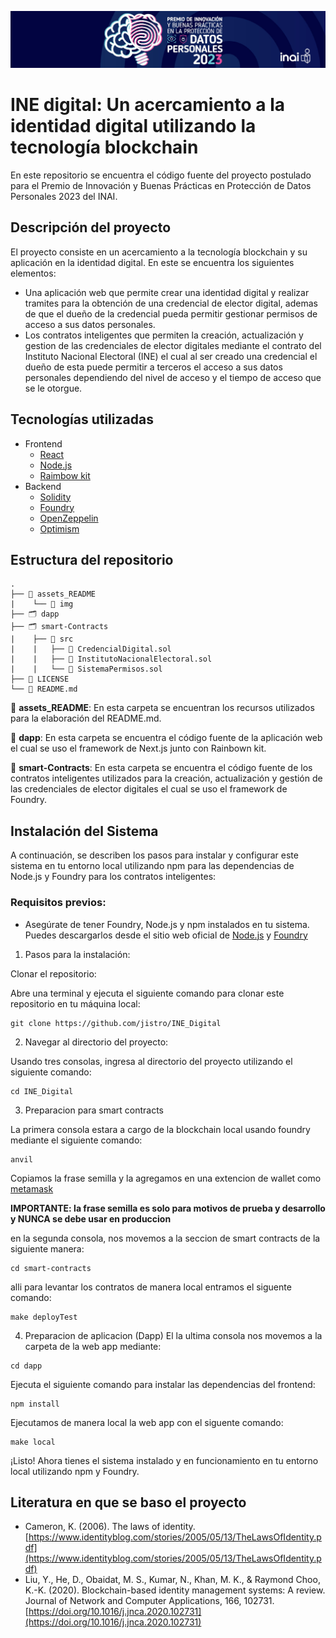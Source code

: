 ![header](assets_README/img/Header_PIB_2023.jpg)
# INE digital: Un acercamiento a la identidad digital utilizando la tecnología blockchain

En este repositorio se encuentra el código fuente del proyecto postulado para el Premio de Innovación y Buenas Prácticas en Protección de Datos Personales 2023 del INAI.

## Descripción del proyecto
El proyecto consiste en un acercamiento a la tecnología blockchain y su aplicación en la identidad digital. En este se encuentra los siguientes elementos:
- Una aplicación web que permite crear una identidad digital y realizar tramites para la obtención de una credencial de elector digital, ademas de que el dueño de la credencial pueda permitir gestionar permisos de acceso a sus datos personales.
- Los contratos inteligentes que permiten la creación, actualización y gestion de las credenciales de elector digitales mediante el contrato del Instituto Nacional Electoral (INE) el cual al ser creado una credencial el dueño de esta puede permitir a terceros el acceso a sus datos personales dependiendo del nivel de acceso y el tiempo de acceso que se le otorgue.

## Tecnologías utilizadas
- Frontend
    - [React](https://reactjs.org/)
    - [Node.js](https://nodejs.org/es/)
    - [Raimbow kit](https://www.rainbowkit.com/)
- Backend
    - [Solidity](https://docs.soliditylang.org/en/v0.8.7/)
    - [Foundry](https://book.getfoundry.sh/)
    - [OpenZeppelin](https://openzeppelin.com/)
    - [Optimism](https://optimism.io/)

## Estructura del repositorio

    .
    ├── 📁 assets_README
    |    └── 📁 img 
    ├── 🗂️ dapp
    ├── 🗂️ smart-Contracts
    |    ├── 📁 src
    |    |   ├── 📄 CredencialDigital.sol
    |    |   ├── 📄 InstitutoNacionalElectoral.sol
    |    |   └── 📄 SistemaPermisos.sol
    ├── 📄 LICENSE
    └── 📄 README.md

📁  **assets_README**: En esta carpeta se encuentran los recursos utilizados para la elaboración del README.md.

📁 **dapp**: En esta carpeta se encuentra el código fuente de la aplicación web el cual se uso el framework de Next.js junto con Rainbown kit.

📁 **smart-Contracts**: En esta carpeta se encuentra el código fuente de los contratos inteligentes utilizados para la creación, actualización y gestión de las credenciales de elector digitales el cual se uso el framework de Foundry.

## Instalación del Sistema
A continuación, se describen los pasos para instalar y configurar este sistema en tu entorno local utilizando npm para las dependencias de Node.js y Foundry para los contratos inteligentes:

### Requisitos previos:
- Asegúrate de tener Foundry, Node.js y npm instalados en tu sistema. Puedes descargarlos desde el sitio web oficial de [Node.js](https://nodejs.org/es) y [Foundry](https://book.getfoundry.sh/getting-started/installation)

1. Pasos para la instalación:

Clonar el repositorio:

Abre una terminal y ejecuta el siguiente comando para clonar este repositorio en tu máquina local:

```shell
git clone https://github.com/jistro/INE_Digital
```
2. Navegar al directorio del proyecto:

Usando tres consolas, ingresa al directorio del proyecto utilizando el siguiente comando:
```shell
cd INE_Digital
```
3. Preparacion para smart contracts

La primera consola estara a cargo de la blockchain local usando foundry mediante el siguiente comando:
```shell
anvil
```
Copiamos la frase semilla y la agregamos en una extencion de wallet como [metamask](https://metamask.io/)

**IMPORTANTE: la frase semilla es solo para motivos de prueba y desarrollo y NUNCA se debe usar en produccion**

en la segunda consola, nos movemos a la seccion de smart contracts de la siguiente manera:
```shell
cd smart-contracts
```
alli para levantar los contratos de manera local entramos el siguente comando:
```shell
make deployTest
```

4. Preparacion de aplicacion (Dapp)
El la ultima consola nos movemos a la carpeta de la web app mediante:
```shell
cd dapp
```
Ejecuta el siguiente comando para instalar las dependencias del frontend:
```shell
npm install
```
Ejecutamos de manera local la web app con el siguente comando:
```shell
make local
```
¡Listo! Ahora tienes el sistema instalado y en funcionamiento en tu entorno local utilizando npm y Foundry.

## Literatura en que se baso el proyecto
- Cameron, K. (2006). The laws of identity. [https://www.identityblog.com/stories/2005/05/13/TheLawsOfIdentity.pdf](https://www.identityblog.com/stories/2005/05/13/TheLawsOfIdentity.pdf)
- Liu, Y., He, D., Obaidat, M. S., Kumar, N., Khan, M. K., & Raymond Choo, K.-K. (2020). Blockchain-based identity management systems: A review. Journal of Network and Computer Applications, 166, 102731. [https://doi.org/10.1016/j.jnca.2020.102731](https://doi.org/10.1016/j.jnca.2020.102731)
